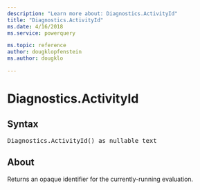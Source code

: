 ```yaml
---
description: "Learn more about: Diagnostics.ActivityId"
title: "Diagnostics.ActivityId"
ms.date: 4/16/2018
ms.service: powerquery

ms.topic: reference
author: dougklopfenstein
ms.author: dougklo

---
```

# Diagnostics.ActivityId

## Syntax

<pre>
Diagnostics.ActivityId() as nullable text
</pre>

## About
Returns an opaque identifier for the currently-running evaluation.

